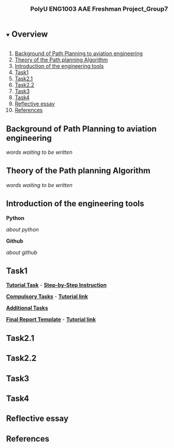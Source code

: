 
<p align="center">

  <h3 align="center">PolyU ENG1003 AAE Freshman Project_Group7</h3>


<!-- Overview -->
<details open="open">
  <summary><h2 style="display: inline-block">Overview</h2></summary>
  <ol>
    <li><a href="#Background of Path Planning to aviation engineering"> Background of Path Planning to aviation engineering</a></li>
    <li><a href="#Theory of the Path planning Algorithm">Theory of the Path planning Algorithm</a></li>
    <li><a href="#Introduction of the engineering tools">Introduction of the engineering tools</a></li>
    <li><a href="#Task1">Task1</a></li>
    <li><a href="#Task2.1">Task2.1</a></li>
    <li><a href="#Task2.2">Task2.2</a></li>
    <li><a href="#Task3">Task3</a></li>
    <li><a href="#Task4">Task4</a></li>
    <li><a href="#Reflective essay">Reflective essay</a></li>
    <li><a href="#Refernces">References</a></li>
  </ol>
</details>



<!-- Background of Path Planning to aviation engineering -->
## Background of Path Planning to aviation engineering
*words waiting to be written*

<!-- Theory of the Path planning Algorithm -->
## Theory of the Path planning Algorithm
*words waiting to be written*

<!-- Introduction of the engineering tools -->
## Introduction of the engineering tools
**Python**

*about python*


**Github**

*about github*
<!-- Task1 -->


## Task1
<a href="ENG1003 Week 3 Tutorial.pdf"><strong>Tutorial Task</strong></a> - <a href="ENG1003 Week 3 Tutorial Walkthrough.pdf"><strong>Step-by-Step Instruction</strong></a>

<a href="Lecture Notes/Week 6 Design goals (Compulsory).pdf"><strong>Compulsory Tasks</strong></a>  -  <strong>[Tutorial link](https://youtu.be/PRKLhcG2kB0)</strong>

<a href="Lecture Notes/Week 6 Additional Tasks.pdf"><strong>Additional Tasks</strong></a>

<a href="Lecture Notes/Report template .pdf"><strong>Final Report Template</strong></a>  -  <strong>[Tutorial link](https://www.youtube.com/watch?v=ECuqb5Tv9qI)</strong>
## Task2.1

## Task2.2

## Task3

## Task4

## Reflective essay

## References





